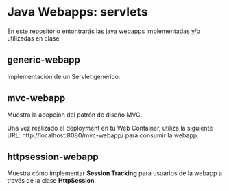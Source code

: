 # Java Webapps: servlets
En este repositorio entontrarás las java webapps implementadas y/o utilizadas en clase 


## generic-webapp
Implementación de un Servlet genérico. 

## mvc-webapp
Muestra la adopción del patrón de diseño MVC. 

<p>
Una vez realizado el deployment en tu Web Container, utiliza la siguiente URL: http://localhost:8080/mvc-webapp/ para consumir la webapp.
</p>

## httpsession-webapp 

Muestra cómo implementar **Session Tracking** para usuarios de la webapp  a través de la clase **HttpSession**. 
